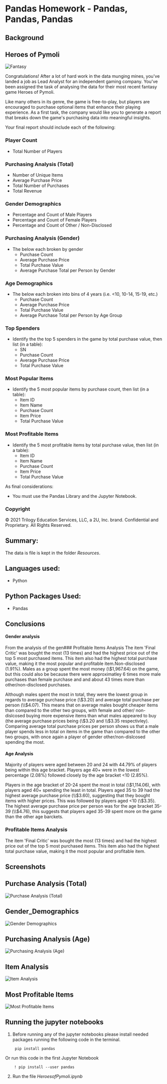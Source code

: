 # Pandas Homework - Pandas, Pandas, Pandas

## Background

## Heroes of Pymoli

![Fantasy](Screenshots/Fantasy.png)

Congratulations! After a lot of hard work in the data munging mines, you've landed a job as Lead Analyst for an independent gaming company. You've been assigned the task of analysing the data for their most recent fantasy game Heroes of Pymoli.

Like many others in its genre, the game is free-to-play, but players are encouraged to purchase optional items that enhance their playing experience. As a first task, the company would like you to generate a report that breaks down the game's purchasing data into meaningful insights.

Your final report should include each of the following:

### Player Count

* Total Number of Players

### Purchasing Analysis (Total)

* Number of Unique Items
* Average Purchase Price
* Total Number of Purchases
* Total Revenue

### Gender Demographics

* Percentage and Count of Male Players
* Percentage and Count of Female Players
* Percentage and Count of Other / Non-Disclosed

### Purchasing Analysis (Gender)

* The below each broken by gender
  * Purchase Count
  * Average Purchase Price
  * Total Purchase Value
  * Average Purchase Total per Person by Gender

### Age Demographics

* The below each broken into bins of 4 years (i.e. &lt;10, 10-14, 15-19, etc.)
  * Purchase Count
  * Average Purchase Price
  * Total Purchase Value
  * Average Purchase Total per Person by Age Group

### Top Spenders

* Identify the the top 5 spenders in the game by total purchase value, then list (in a table):
  * SN
  * Purchase Count
  * Average Purchase Price
  * Total Purchase Value

### Most Popular Items

* Identify the 5 most popular items by purchase count, then list (in a table):
  * Item ID
  * Item Name
  * Purchase Count
  * Item Price
  * Total Purchase Value

### Most Profitable Items

* Identify the 5 most profitable items by total purchase value, then list (in a table):
  * Item ID
  * Item Name
  * Purchase Count
  * Item Price
  * Total Purchase Value

As final considerations:

* You must use the Pandas Library and the Jupyter Notebook.

### Copyright

© 2021 Trilogy Education Services, LLC, a 2U, Inc. brand. Confidential and Proprietary. All Rights Reserved.

## **Summary**:

The data is file is kept in the folder *Resources*.

## **Languages used**:
- Python

## **Python Packages Used**:
- Pandas

  
## **Conclusions**
#### **Gender analysis**
  From the analysis of the gen### Profitable Items Analysis
The item 'Final Critic' was bought the most (13 times) and had the highest price out of the top 5 most purchased items. This item also had the highest total purchase value, making it the most popular and profitable item.Non-disclosed (1.91%). Males as a group spent the most money (\\$1,967.64) on the game, but this could also be because there were approximatley 6 times more male purchases than female purchase and and about 43 times more than other/non-disclosed purchases.

Although males spent the most in total, they were the lowest group in regards to average purchase price (\\$3.20) and average total purchase per person (\\$4.07). This means that on average males bought cheaper items than compared to the other two groups, with female and other/ non-dislcosed buying more expensive items than what males appeared to buy (the average purchase prices being (\\$3.20 and \\$3.35 respectivley). Comparing average total purchase prices per person shows us that a male player spends less in total on items in the game than compared to the other two groups, with once again a player of gender other/non-dislcosed spending the most.

#### **Age Analysis**
  Majority of players were aged between 20 and 24 with 44.79% of players being within this age bracket. Players age 40+ were in the lowest percentage (2.08%) followed closely by the age bracket <10 (2.85%).

  Players in the age bracket of 20-24 spent the most in total (\\$1,114.06), with players aged 40+ spending the least in total. Players aged 35 to 39 had the highest average purchase price (\\$3.60), suggesting that they bought items with higher prices. This was followed by players aged <10 (\\$3.35). The highest average purchase price per person was for the age bracket 35-39 (\\$4.76), this suggests that players aged 35-39 spent more on the game than the other age barckets.

  ### **Profitable Items Analysis**
  The item 'Final Critic' was bought the most (13 times) and had the highest price out of the top 5 most purchased items. This item also had the highest total purchase value, making it the most popular and profitable item.

## **Screenshots**
## **Purchase Analysis (Total)**
![Purchase Analysis (Total)](Screenshots/Purchase_Analysis_(Total).png)
## **Gender_Demographics**
![Gender Demographics](Screenshots/Gender_Demographics.png)
## **Purchasing Analysis (Age)**
![Purchasing Analysis (Age)](Screenshots/Purchasing_Analysis_(Age).png)
## **Item Analysis**
![Item Analysis](Screenshots/Item_Analysis.png)
## **Most Profitable Items**
![Most Profitable Items](Screenshots/Most_Profitable_Items.png)


## **Running the jupyter notebooks**
1. Before running any of the jupyter notebooks please install needed packages running the following code in the terminal.
         
        pip install pandas

Or run this code in the first Jupyter Notebook

        ! pip install --user pandas

2. Run the file *HeroesofPymoli.ipynb* 
